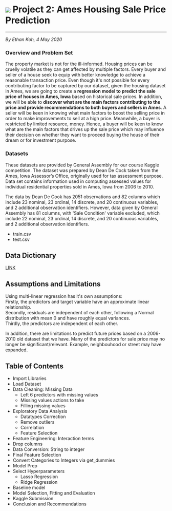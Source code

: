 # ![](https://ga-dash.s3.amazonaws.com/production/assets/logo-9f88ae6c9c3871690e33280fcf557f33.png) Project 2: Ames Housing Sale Price Prediction
   ---
  *By Ethan Koh, 4 May 2020*
### Overview and Problem Set
The property market is not for the ill-informed. Housing prices can be cruelly volatile as they can get affected by multiple factors. Every buyer and seller of a house seek to equip with better knowledge to achieve a reasonable transaction price. Even though it's not possible for every contributing factor to be captured by our dataset, given the housing dataset in Ames, we are going to create a __regression model to predict the sale price of houses in Ames, Iowa__ based on historical sale prices. In addition, we will be able to __discover what are the main factors contributing to the price and provide recommendations to both buyers and sellers in Ames__. A seller will be keen in knowing what main factors to boost the selling price in order to make improvements to sell at a high price. Meanwhile, a buyer is restricted by limited resource, money. Hence, a buyer will be keen to know what are the main factors that drives up the sale price which may influence their decision on whether they want to proceed buying the house of their dream or for investment purpose. 

### Datasets
These datasets are provided by General Assembly for our course Kaggle competition. The dataset was prepared by Dean De Cock taken from the Ames, Iowa Assessor’s Office, originally used for tax assessment purpose. Data set contains information used in computing assessed values for individual residential properties sold in Ames, Iowa from 2006 to 2010.

The data by Dean De Cook has 2051 observations and 82 columns which include 23 nominal, 23 ordinal, 14 discrete, and 20 continuous variables, and 2 additional observation identifiers. However, data given by General Assembly has 81 columns, with 'Sale Condition' variable excluded, which include 22 nominal, 23 ordinal, 14 discrete, and 20 continuous variables, and 2 additional observation identifiers.

- train.csv <br /> 
- test.csv <br />

## Data Dictionary

[LINK](http://jse.amstat.org/v19n3/decock/DataDocumentation.txt)

## Assumptions and Limitations
Using multi-linear regression has it's own assumptions:<br />
Firstly, the predictors and target variable have an approximate linear relationship.<br />
Secondly, residuals are independent of each other, following a Normal distribution with mean 0 and have roughly equal variances.<br />
Thirdly, the predictors are independent of each other.<br />

In addition, there are limitations to predict future prices based on a 2006-2010 old dataset that we have. Many of the predictors for sale price may no longer be significant/relevant. Example, neighbouhood or street may have expanded.

## Table of Contents
- Import Libraries<br /> 
- Load Dataset<br />
- Data Cleaning: Missing Data <br /> <ul>
- Left 6 predictors with missing values
- Missing values actions to take 
- Filling missing values</ul>
- Exploratory Data Analysis<br /> <ul>
- Datatypes Correction
- Remove outliers
- Correlation
- Feature Selection</ul>
- Feature Engineering: Interaction terms
- Drop columns
- Data Conversion: String to integer
- Final Feature Selection
- Convert Categories to Integers via get_dummies
- Model Prep
- Select Hyperparameters<ul>
- Lasso Regression
- Ridge Regression</ul>
- Baseline model
- Model Selection, Fitting and Evaluation
- Kaggle Submission
- Conclusion and Recommendations